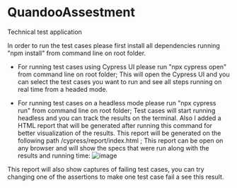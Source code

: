 # QuandooAssestment
Technical test application

In order to run the test cases please first install all dependencies running "npm install" from command line on root folder.

* For running test cases using Cypress UI please run "npx cypress open" from command line on root folder; This will open the Cypress UI and you can select the test cases you want to run and see all steps running on real time from a headed mode.

* For running test cases on a headless mode please run "npx cypress run" from command line on root folder; Test cases will start running headless and you can track the results on the terminal. Also I added a HTML report that will be generated after running this command for better visualization of the results. This report will be generated on the following path /cypress/report/index.html ; This report can be open on any browser and will show the specs that were run along with the results and running time:
![image](https://user-images.githubusercontent.com/72770333/169706258-0727cc50-107c-4d35-979d-ed6ebfdac7a3.png)

This report will also show captures of failing test cases, you can try changing one of the assertions to make one test case fail a see this result.
